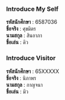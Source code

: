 ### Introduce My Self
**รหัสนักศึกษา**  : 6587036<br>
**ชื่อจริง** : ศุขมิตร<br>
**นามสกุล** : สินอาภา<br>
**ชื่อเล่น** : ดิว<br>

### Introduce Visitor
**รหัสนักศึกษา**  : 65XXXXX<br>
**ชื่อจริง** : นิภาพร<br>
**นามสกุล** : กาญจนา<br>
**ชื่อเล่น** : มิว<br>